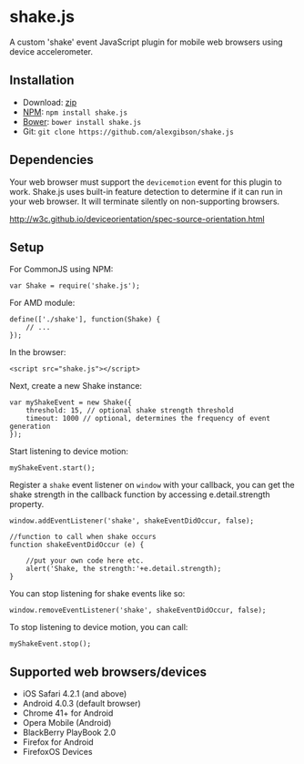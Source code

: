 shake.js
=======================================

A custom 'shake' event JavaScript plugin for mobile web browsers using device accelerometer.

Installation
---------------------------------------

* Download: [zip](https://github.com/alexgibson/shake.js/zipball/master)
* [NPM](https://www.npmjs.org/): `npm install shake.js`
* [Bower](https://github.com/twitter/bower/): `bower install shake.js`
* Git: `git clone https://github.com/alexgibson/shake.js`

Dependencies
---------------------------------------

Your web browser must support the `devicemotion` event for this plugin to work. Shake.js uses built-in feature detection to determine if it can run in your web browser. It will terminate silently on non-supporting browsers.

http://w3c.github.io/deviceorientation/spec-source-orientation.html

Setup
---------------------------------------

For CommonJS using NPM:

```
var Shake = require('shake.js');
```

For AMD module:

```
define(['./shake'], function(Shake) {
    // ...
});
```

In the browser:

```
<script src="shake.js"></script>
```

Next, create a new Shake instance:

```
var myShakeEvent = new Shake({
    threshold: 15, // optional shake strength threshold
    timeout: 1000 // optional, determines the frequency of event generation
});
```

Start listening to device motion:

```
myShakeEvent.start();
```

Register a `shake` event listener on `window` with your callback, you can get the shake strength in the callback function by accessing e.detail.strength property.

```
window.addEventListener('shake', shakeEventDidOccur, false);

//function to call when shake occurs
function shakeEventDidOccur (e) {

    //put your own code here etc.
    alert('Shake, the strength:'+e.detail.strength);
}
```

You can stop listening for shake events like so:

```
window.removeEventListener('shake', shakeEventDidOccur, false);
```

To stop listening to device motion, you can call:

```
myShakeEvent.stop();
```

Supported web browsers/devices
---------------------------------------

- iOS Safari 4.2.1 (and above)
- Android 4.0.3 (default browser)
- Chrome 41+ for Android
- Opera Mobile (Android)
- BlackBerry PlayBook 2.0
- Firefox for Android
- FirefoxOS Devices
